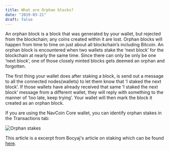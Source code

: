 ```yaml
---
title: What are Orphan blocks?
date: "2019-03-21"
draft: false
---
```


An orphan block is a block that was generated by your wallet, but rejected from the blockchain; any coins created within it are lost. Orphan blocks will happen from time to time on just about all blockchain’s including Bitcoin. An orphan block is encountered when two wallets stake the ‘next block’ for the blockchain at nearly the same time. Since there can only be only be one ‘next block’, one of those closely minted blocks gets deemed an orphan and forgotten.

The first thing your wallet does after staking a block, is send out a message to all the connected nodes(wallets) to let them know that ‘I staked the next block’. If those wallets have already received that same ‘I staked the next block’ message from a different wallet, they will reply with something to the manner of ‘too late, keep trying’. Your wallet will then mark the block it created as an orphan block.

If you are using the NavCoin Core wallet, you can identify orphan stakes in the Transactions tab:

![Orphan stakes](/images/orphan-stakes.png)

This article is a excerpt from Bocyaj's article on staking which can be found [here](https://medium.com/@bocyaj2012/nav-coin-proof-of-stake-informational-guide-71c9c3417212).